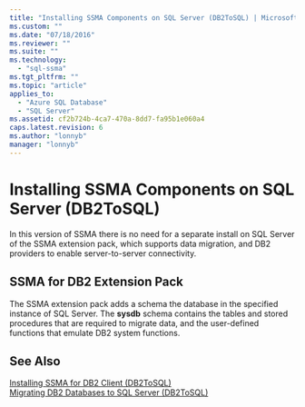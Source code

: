```yaml
---
title: "Installing SSMA Components on SQL Server (DB2ToSQL) | Microsoft Docs"
ms.custom: ""
ms.date: "07/18/2016"
ms.reviewer: ""
ms.suite: ""
ms.technology: 
  - "sql-ssma"
ms.tgt_pltfrm: ""
ms.topic: "article"
applies_to: 
  - "Azure SQL Database"
  - "SQL Server"
ms.assetid: cf2b724b-4ca7-470a-8dd7-fa95b1e060a4
caps.latest.revision: 6
ms.author: "lonnyb"
manager: "lonnyb"
---
```

# Installing SSMA Components on SQL Server (DB2ToSQL)
In this version of SSMA there is no need for a separate install on SQL Server of the SSMA extension pack, which supports data migration, and DB2 providers to enable server-to-server connectivity.  
  
## SSMA for DB2 Extension Pack  
The SSMA extension pack adds a schema the database in the specified instance of SQL Server. The **sysdb** schema contains the tables and stored procedures that are required to migrate data, and the user-defined functions that emulate DB2 system functions.  
  
## See Also  
[Installing SSMA for DB2 Client &#40;DB2ToSQL&#41;](../../ssma/db2/installing-ssma-for-db2-client--db2tosql-.md)  
[Migrating DB2 Databases to SQL Server &#40;DB2ToSQL&#41;](../../ssma/db2/migrating-db2-databases-to-sql-server--db2tosql-.md)  
  
